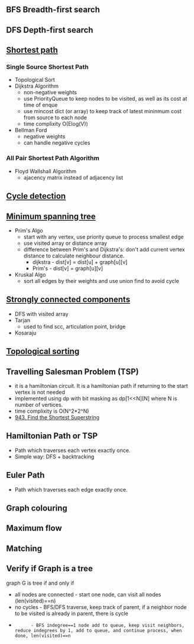 ## BFS Breadth-first search
## DFS Depth-first search
## [Shortest path](../algorithm/algo_graph_shortest_path.md)
### Single Source Shortest Path
- Topological Sort
- Dijkstra Algorithm
  - non-negative weights
  - use PriorityQueue to keep nodes to be visited, as well as its cost at time of enque
  - use mincost dict (or array) to keep track of latest mininmum cost from source to each node
  - time complixity O(Elog(V))
- Bellman Ford
  - negative weights
  - can handle negative cycles
### All Pair Shortest Path Algorithm
- Floyd Wallshall Algorithm
  - ajacency matrix instead of adjacency list
## [Cycle detection](../algorithm/algo_graph_topological_sort_cycle_detection.md)
## [Minimum spanning tree](../algorithm/algo_graph_minimum_spanning_tree.md)
- Prim's Algo
  - start with any vertex, use priority queue to process smallest edge
  - use visited array or distance array
  - difference between Prim's and Dijkstra's: don't add current vertex distance to calculate neighbour distance.
    - dijkstra - dist[v] = dist[u] + graph[u][v]
    - Prim's   - dist[v] = graph[u][v]
- Kruskal Algo
  - sort all edges by their weights and use union find to avoid cycle
## [Strongly connected components](../algorithm/algo_graph_strongly_connected_components.md)
- DFS with visited array
- Tarjan
  - used to find scc, articulation point, bridge
- Kosaraju
## [Topological sorting](../algorithm/algo_graph_topological_sort_cycle_detection.md)
## Travelling Salesman Problem (TSP)
- it is a hamiltonian circuit. It is a hamiltonian path if returning to the start vertex is not needed
- implemented using dp with bit masking as dp[1<<N][N] where N is number of vertices.
- time complixity is O(N^2*2^N)
- [943. Find the Shortest Superstring](https://leetcode.com/problems/find-the-shortest-superstring)
## Hamiltonian Path or TSP
- Path which traverses each vertex exactly once.
- Simple way: DFS + backtracking
## Euler Path
- Path which traverses each edge exactly once.
## Graph colouring
## Maximum flow
## Matching
## Verify if Graph is a tree
graph G is tree if and only if
- all nodes are connected - start one node, can visit all nodes (len(visited)==n)
- no cycles - BFS/DFS traverse, keep track of parent, if a neighbor node to be visited is already in parent, there is cycle
-           - BFS indegree==1 node add to queue, keep visit neighbors, reduce indegrees by 1, add to queue, and continue process, when done, len(visited)==n
